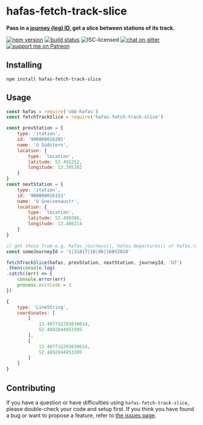 # hafas-fetch-track-slice

**Pass in a [journey (leg) ID](https://github.com/public-transport/hafas-client/blob/48f2cefb5b2b65a5f84f5c499835c3315ab67322/docs/journey-leg.md), get a slice between stations of its track.**

[![npm version](https://img.shields.io/npm/v/hafas-fetch-track-slice.svg)](https://www.npmjs.com/package/hafas-fetch-track-slice)
[![build status](https://api.travis-ci.org/derhuerst/hafas-fetch-track-slice.svg?branch=master)](https://travis-ci.org/derhuerst/hafas-fetch-track-slice)
![ISC-licensed](https://img.shields.io/github/license/derhuerst/hafas-fetch-track-slice.svg)
[![chat on gitter](https://badges.gitter.im/derhuerst.svg)](https://gitter.im/derhuerst)
[![support me on Patreon](https://img.shields.io/badge/support%20me-on%20patreon-fa7664.svg)](https://patreon.com/derhuerst)


## Installing

```shell
npm install hafas-fetch-track-slice
```


## Usage

```js
const hafas = require('vbb-hafas')
const fetchTrackSlice = require('hafas-fetch-track-slice')

const prevStation = {
	type: 'station',
	id: '900000016202'
	name: 'U Südstern',
	location: {
		type: 'location',
		latitude: 52.491252,
		longitude: 13.395382
	}
}
const nextStation = {
	type: 'station',
	id: '900000016153'
	name: 'U Gneisenaustr',
	location: {
		type: 'location',
		latitude: 52.490386,
		longitude: 13.400214
	}
}

// get these from e.g. hafas.journeys(), hafas.departures() or hafas.radar()
const someJourneyId = '1|31817|10|86|16052018'

fetchTrackSlice(hafas, prevStation, nextStation, journeyId, 'U7')
.then(console.log)
.catch((err) => {
	console.error(err)
	process.exitCode = 1
})
```

```js
{
	type: 'LineString',
	coordinates: [
		[
			13.407732293830614,
			52.4892844953395
		],
		[
			13.407732293830614,
			52.4892844953395
		]
	]
}
```


## Contributing

If you have a question or have difficulties using `hafas-fetch-track-slice`, please double-check your code and setup first. If you think you have found a bug or want to propose a feature, refer to [the issues page](https://github.com/derhuerst/hafas-fetch-track-slice/issues).
